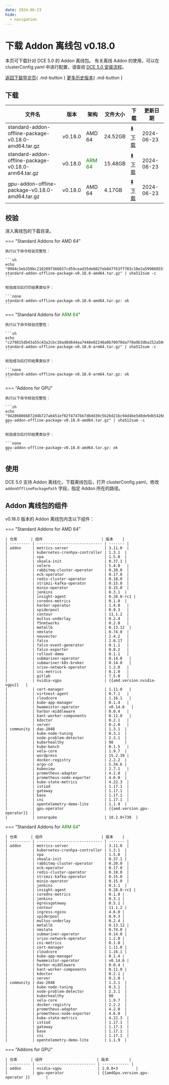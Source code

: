 ```yaml
---
date: 2024-06-23
hide:
  - navigation
---
```


# 下载 Addon 离线包 v0.18.0

本页可下载针对 DCE 5.0 的 Addon 离线包。
有关离线 Addon 的使用，可以在 clusterConfig.yaml 中进行配置，请查阅 [DCE 5.0 安装流程](../../install/index.md#_3)。

[返回下载导览页](../index.md#addon){ .md-button } [更多历史版本](./history.md){ .md-button }

## 下载

| 文件名                 | 版本   | 架构  | 文件大小            | 下载                                         | 更新日期   |
|---------------------| ------ | ----- |-----------------|--------------------------------------------| ---------- |
| standard-addon-offline-package-v0.18.0-amd64.tar.gz    | v0.18.0 | AMD 64 | 24.52GB    | [:arrow_down: 下载](https://qiniu-download-public.daocloud.io/DaoCloud_DigitalX_Addon/standard-addon-offline-package-v0.18.0-amd64.tar.gz)    | 2024-06-23 |
| standard-addon-offline-package-v0.18.0-arm64.tar.gz    | v0.18.0 | <font color="green">ARM 64</font> | 15.48GB    | [:arrow_down: 下载](https://qiniu-download-public.daocloud.io/DaoCloud_DigitalX_Addon/standard-addon-offline-package-v0.18.0-arm64.tar.gz)    | 2024-06-23 |
| gpu-addon-offline-package-v0.18.0-amd64.tar.gz | v0.18.0 | AMD 64 | 4.17GB | [:arrow_down: 下载](https://qiniu-download-public.daocloud.io/DaoCloud_DigitalX_Addon/gpu-addon-offline-package-v0.18.0-amd64.tar.gz) | 2024-06-23 |

## 校验

进入离线包的下载目录。

=== "Standard Addons for AMD 64"

    执行以下命令校验完整性：

    ```sh
    echo "0984c5eb350bc2182097366027cd59cead35de602feb847f63ff703c10e2a59986855f89406ecd3a29bb143328ff7208a6701856d94d2f9b48d78670db4fae39  standard-addon-offline-package-v0.18.0-amd64.tar.gz" | sha512sum -c
    ```

    校验成功后打印结果类似于：

    ```none
    standard-addon-offline-package-v0.18.0-amd64.tar.gz: ok
    ```

=== "Standard Addons for <font color="green">ARM 64</font>"

    执行以下命令校验完整性：

    ```sh
    echo "c279815db43a55c43a2cbc10ad8d6d4aa7448e02248a0b70070da770a9b3dba252a5046461cf07c8390a4a6d725b84b3aa03745190fcf27cd34d6e75bd04e31c  standard-addon-offline-package-v0.18.0-arm64.tar.gz" | sha512sum -c
    ```

    校验成功后打印结果类似于：

    ```none
    standard-addon-offline-package-v0.18.0-arm64.tar.gz: ok
    ```

=== "Addons for GPU"

    执行以下命令校验完整性：

    ```sh
    echo "942860866872d4b727ab451ef02f4747bb7dbdd30c5b26d21bc94d4be5d8de9db54260b32403543cddbc378f3bdeed5669354808d291b9866f915d16ccb65f67  gpu-addon-offline-package-v0.18.0-amd64.tar.gz" | sha512sum -c
    ```

    校验成功后打印结果类似于：

    ```none
    gpu-addon-offline-package-v0.18.0-amd64.tar.gz: ok
    ```

## 使用

DCE 5.0 支持 Addon 离线化，下载离线包后，打开 clusterConfig.yaml，修改 `addonOfflinePackagePath` 字段，指定 Addon 所在的路径。

## Addon 离线包的组件

v0.18.0 版本的 Addon 离线包内含以下组件：

=== "Standard Addons for AMD 64"

    | 仓库      | 组件                          | 版本    |
    | --------- | ----------------------------- | ------- |
    | addon     | metrics-server                | 3.11.0  |
    |           | kubernetes-cronhpa-controller | 1.3.1  |
    |           | vpa                           | 1.5.0  |
    |           | skoala-init                   | 0.37.1 |
    |           | velero                        | 5.4.0   |
    |           | rabbitmq-cluster-operator     | 0.20.0  |
    |           | eck-operator                  | 0.17.0  |
    |           | redis-cluster-operator        | 0.18.0  |
    |           | strimzi-kafka-operator        | 0.15.0  |
    |           | minio-operator                | 0.15.0  |
    |           | jenkins                       | 0.3.1  |
    |           | insight-agent                 | 0.28.0-rc1 |
    |           | coredns-metrics               | 0.1.0  |
    |           | harbor-operator               | 1.4.0   |
    |           | spiderpool                    | 0.9.3   |
    |           | contour                       | 11.1.2  |
    |           | multus-underlay               | 0.2.4   |
    |           | f5networks                    | 0.2.0   |
    |           | metallb                       | 0.13.12  |
    |           | nmstate                       | 0.74.0  |
    |           | neuvector                     | 2.4.2   |
    |           | falco                         | 2.0.17  |
    |           | falco-event-generator         | 0.1.1   |
    |           | falco-exporter                | 0.8.2   |
    |           | rollout-demo                  | 0.1.1   |
    |           | submariner-operator           | 0.14.0   |
    |           | submariner-k8s-broker         | 0.14.0   |
    |           | sriov-network-operator        | 1.2.0   |
    |           | cni-metrics                   | 0.1.0   |
    |           | gitlab                        | 7.5.0   |
    |           | nvidia-vgpu                   | {{amd.version.nvidia-vgpu}}   |
    |           | cert-manager                  | 1.11.0   |
    |           | virtnest-agent                | 0.7.1   |
    |           | cloudcore                     | 1.16.1   |
    |           | kube-app-manager              | 0.1.4   |
    |           | hwameistor-operator           | v0.14.6   |
    |           | harbor-middleware             | 0.0.4   |
    |           | kant-worker-components        | 0.11.0   |
    |           | kdoctor                       | 0.2.1   |
    |           | server                        | 0.2.0   |
    | community | dao-2048                      | 1.3.1  |
    |           | kube-node-tuning              | 0.3.1  |
    |           | node-problem-detector         | 2.3.1  |
    |           | kuberhealthy                  | 90     |
    |           | kube-bench                    | 0.1.5   |
    |           | vela-core                     | 1.9.7  |
    |           | wordpress                     | 15.2.39 |
    |           | docker-registry               | 2.2.2  |
    |           | argo-cd                       | 5.34.6 |
    |           | kubeview                      | 2.7.1   |
    |           | prometheus-adapter            | 4.2.0  |
    |           | prometheus-node-exporter      | 4.6.0  |
    |           | kube-state-metrics            | 4.22.3  |
    |           | istiod                        | 1.17.1  |
    |           | gateway                       | 1.17.1  |
    |           | base                          | 1.17.1  |
    |           | cni                           | 1.17.1  |
    |           | opentelemetry-demo-lite       | 1.1.9  |
    |           | gpu-operator                  | {{amd.version.gpu-operator}}  |
    |           | sonarqube                     | 10.2.0+738  |

=== "Standard Addons for <font color="green">ARM 64</font>"

    | 仓库      | 组件                          | 版本    |
    | --------- | ----------------------------- | ------- |
    | addon     | metrics-server                | 3.11.0  |
    |           | kubernetes-cronhpa-controller | 1.3.1  |
    |           | vpa                           | 1.5.0  |
    |           | skoala-init                   | 0.37.1 |
    |           | rabbitmq-cluster-operator     | 0.20.0  |
    |           | eck-operator                  | 0.17.0  |
    |           | redis-cluster-operator        | 0.18.0  |
    |           | strimzi-kafka-operator        | 0.15.0  |
    |           | minio-operator                | 0.15.0  |
    |           | jenkins                       | 0.3.1  |
    |           | insight-agent                 | 0.28.0-rc1 |
    |           | coredns-metrics               | 0.1.0 |
    |           | jenkins                       | 0.3.1 |
    |           | egressgateway                 | 0.5.1 |
    |           | contour                       | 11.1.2 |
    |           | ingress-nginx                 | 4.6.0 |
    |           | spiderpool                    | 0.9.3 |
    |           | multus-underlay               | 0.2.4 |
    |           | metallb                       | 0.13.12 |
    |           | nmstate                       | 0.74.0 |
    |           | submariner-operator           | 0.14.0 |
    |           | sriov-network-operator        | 1.2.0 |
    |           | cni-metrics                   | 0.1.0 |
    |           | cert-manager                  | 1.11.0 |
    |           | cloudcore                     | 1.16.1 |
    |           | kube-app-manager              | 0.1.4 |
    |           | hwameistor-operator           | v0.14.6 |
    |           | harbor-middleware             | 0.0.4 |
    |           | kant-worker-components        | 0.11.0 |
    |           | kdoctor                       | 0.2.1 |
    |           | server                        | 0.2.0 |
    | community | dao-2048                      | 1.3.1  |
    |           | kube-node-tuning              | 0.3.1  |
    |           | node-problem-detector         | 2.3.1  |
    |           | kuberhealthy                  | 90     |
    |           | vela-core                     | 1.9.7  |
    |           | docker-registry               | 2.2.2  |
    |           | prometheus-adapter            | 4.2.0  |
    |           | prometheus-node-exporter      | 4.6.0  |
    |           | kube-state-metrics            | 4.22.3  |
    |           | istiod                        | 1.17.1  |
    |           | gateway                       | 1.17.1  |
    |           | base                          | 1.17.1  |
    |           | cni                           | 1.17.1  |
    |           | opentelemetry-demo-lite       | 1.1.9  |

=== "Addons for GPU"

    | 仓库      | 组件                        | 版本         |
    | --------- | -------------------------- | ------------ |
    | addon     | nvidia-vgpu                | 2.0.0+3        |
    |           | gpu-operator               | {{amdGpu.version.gpu-operator }}       |